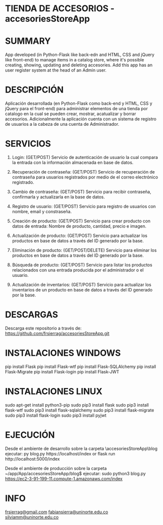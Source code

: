 # TIENDA DE ACCESORIOS - accesoriesStoreApp

# SUMMARY
App developed (in Python-Flask like back-edn and HTML, CSS and jQuery like front-end) to manage items in a catalog store, where it's possible creating, showing, updating and deleting accesories. Add this app has an user register system at the head of an Admin user.

# DESCRIPCIÓN
Aplicación desarrollada (en Python-Flask como back-end y HTML, CSS y jQuery para el front-end) para administrar elementos de una tienda por catalogo en la cual se pueden crear, mostrar, acatualizar y borrar accesorios. Adicionalmente la aplicación cuenta con un sistema de registro de usuarios a la cabeza de una cuenta de Administrador.

# SERVICIOS
1. Login: (GET/POST) Servicio de autenticación de usuario la cual compara la entrada con la información almacenada en base de datos.

2. Recuperación de contraseña: (GET/POST) Servicio de recuperación de contraseña para usuarios registrados por medio de el correo electrónico registrado.

3. Cambio de contraseña: (GET/POST) Servicio para recibir contraseña, confirmarla y actualizarla en la base de datos.

4. Registro de usuario: (GET/POST) Servicio para registro de usuarios con nombre, email y constraseña.

5. Creación de producto: (GET/POST) Servicio para crear producto con datos de entrada: Nombre de producto, cantidad, precio e imagen.

6. Actualización de producto: (GET/POST) Servicio para actualizar los productos en base de datos a través del ID generado por la base.

7. Eliminación de producto: (GET/POST/DELETE) Servicio para eliminar los productos en base de datos a través del ID generado por la base.

8. Búsqueda de producto: (GET/POST) Servicio para listar los productos relacionados con una entrada producida por el administrador o el usuario.

9. Actualización de inventarios: (GET/POST) Servicio para actualizar los inventarios de un producto en base de datos a través del ID generado por la base.

# DESCARGAS
Descarga este repositorio a través de: https://github.com/frsierrag/accesoriesStoreApp.git

# INSTALACIONES WINDOWS
pip install Flask
pip install Flask-wtf
pip install Flask-SQLAlchemy
pip install Flask-Migrate
pip install Flask-login
pip install Flask-JWT

# INSTALACIONES LINUX
sudo apt-get install python3-pip
sudo pip3 install flask
sudo pip3 install flask-wtf
sudo pip3 install flask-sqlalchemy
sudo pip3 install flask-migrate
sudo pip3 install flask-login
sudo pip3 install pyjwt

# EJECUCIÓN
Desde el ambiente de desarrollo sobre la carpeta \accesoriesStoreApp\blog ejecutar:
py blog.py 
https://localhost/index or
flask run 
http://localhost:5000/index

Desde el ambiente de producción sobre la carpeta ~/app/App/accesoriesStoreApp/blog$ ejecutar:
sudo python3 blog.py
https://ec2-3-91-199-11.compute-1.amazonaws.com/index

# INFO
frsierrag@gmail.com
fabiansierra@uninorte.edu.co
silviamm@uninorte.edu.co